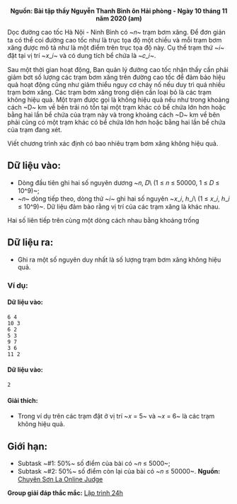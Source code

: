 **<center>Nguồn: Bài tập thầy Nguyễn Thanh Bình ôn Hải phòng - Ngày 10 tháng 11 năm 2020 (am)</center>**

Dọc đường cao tốc Hà Nội - Ninh Bình có ~𝑛~ trạm bơm xăng. Để đơn giản ta có thể coi đường cao tốc như là trục tọa độ một chiều và mỗi trạm bơm xăng được mô tả như là một điểm trên trục tọa độ này. Cụ thể trạm thứ ~𝑖~ đặt tại vị trí ~𝑥_𝑖~ và có dung tích bể chứa là ~𝑐_𝑖~.

Sau một thời gian hoạt động, Ban quản lý đường cao tốc nhận thấy cần phải giảm bơt số lượng các trạm bơm xăng trên đường cao tốc để đảm bảo hiệu quả hoạt động cũng như giảm thiểu nguy cơ cháy nố nếu duy trì quá nhiều trạm bơm xăng. Các trạm bơm xăng trong diện cần loại bỏ là các trạm không hiệu quả. Một trạm được gọi là không hiệu quả nếu như trong khoảng cách ~D~ km về bên trái nó tồn tại một trạm khác có bể chứa lớn hơn hoặc bằng hai lần bề chứa của trạm này và trong khoảng cách 
~D~ km về bên phải cũng có một trạm khác có bể chứa lớn hơn hoặc bằng hai lần bể chứa của trạm đang xét.

Viết chương trình xác định có bao nhiêu trạm bơm xăng không hiệu quả.

## Dữ liệu vào:
- Dòng đầu tiên ghi hai số nguyên dương ~𝑛, 𝐷\ (1 ≤ 𝑛 ≤ 50000, 1 ≤ 𝐷 ≤ 10^9)~;
- ~𝑛~ dòng tiếp theo, dòng thứ ~𝑖~ ghi hai số nguyên ~𝑥_𝑖, ℎ_𝑖\ (1 ≤ 𝑥_𝑖, ℎ_𝑖 ≤ 10^9)~. Dữ liệu đảm bảo rằng vị trí của các trạm xăng là khác nhau.

Hai số liên tiếp trên cùng một dòng cách nhau bằng khoảng trống

## Dữ liệu ra:
- Ghi ra một số nguyên duy nhất là số lượng trạm bơm xăng không hiệu quả.

### Ví dụ:
#### Dữ liệu vào:
```
6 4
10 3
6 2
5 3
9 7
3 6
11 2
```

#### Dữ liệu vào:
```
2
```

#### Giải thích:
- Trong ví dụ trên các trạm đặt ở vị trí ~𝑥 = 5~ và ~𝑥 = 6~ là các trạm không hiệu quả.

## Giới hạn:
- Subtask ~\#1: 50\%~ số điểm của bài có ~𝑛 ≤ 5000~;
- Subtask ~\#2: 50\%~ số điểm còn lại của bài có ~𝑛 ≤ 50000~.
**Nguồn:** [Chuyên Sơn La Online Judge](http://csloj.ddns.net/)

**Group giải đáp thắc mắc:** [Lập trình 24h](https://www.facebook.com/groups/1386904321519984)